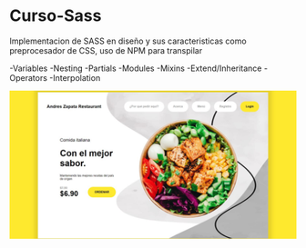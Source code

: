 # Curso-Sass



Implementacion de SASS en diseño y sus caracteristicas como preprocesador de CSS, uso de NPM para transpilar

-Variables
-Nesting 
-Partials 
-Modules 
-Mixins
-Extend/Inheritance
-Operators
-Interpolation

![Captura Web Construida](https://raw.githubusercontent.com/AZapata27/Curso-Sass/master/public/assets/Captura.jpg)
